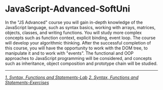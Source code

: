 # JavaScript-Advanced-SoftUni
In the "JS Advanced" course you will gain in-depth knowledge of the JavaScript language, such as syntax basics, working with arrays, matrices, objects, classes, and writing functions. You will study more complex concepts such as function context, explicit binding, event loop. The course will develop your algorithmic thinking. After the successful completion of this course, you will have the opportunity to work with the DOM tree, to manipulate it and to work with "events". The functional and OOP approaches to JavaScript programming will be considered, and concepts such as inheritance, object composition and prototype chain will be studied.

-------------------------------------------------------------------------------------------------------------------------------------------------------------------------
[*1. Syntax, Functions and Statements-Lab*](https://github.com/calisthenicsGuy/JavaScript-Advanced-SoftUni/tree/main/1.%20Syntax%2C%20Functions%20and%20Statements-Lab)
[*2. Syntax, Functions and Statements-Exercises*](https://github.com/calisthenicsGuy/JavaScript-Advanced-SoftUni/tree/main/2.%20Syntax%2C%20Functions%20and%20Statements-Exercises)
